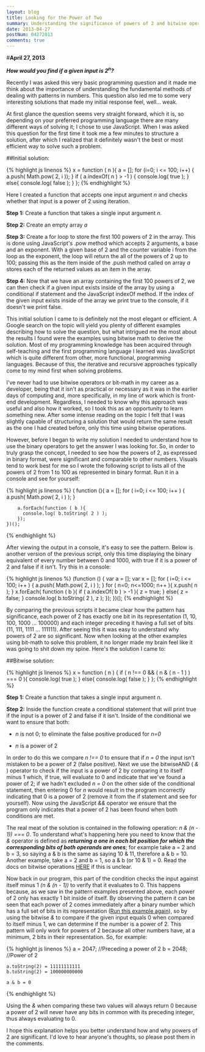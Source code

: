 ```yaml
---
layout: blog
title: Looking for the Power of Two
summary: Understanding the significance of powers of 2 and bitwise operations.
date: 2013-04-27
postNum: 04272013
comments: true
---
```


#__April 27, 2013__

**_How would you find if a given input is 2<sup>n</sup>?_**


Recently I was asked this very basic programming question and it made me think about the importance of understanding the fundamental methods of dealing with patterns in numbers. This question also led me to some very interesting solutions that made my initial response feel, well... weak.


At first glance the question seems very straight forward, which it is, so depending on your preferred programming language there are many different ways of solving it; I chose to use JavaScript. When I was asked this question for the first time it took me a few minutes to structure a solution, after which I realized that it definitely wasn't the best or most efficient way to solve such a problem.

##Initial solution:

{% highlight js linenos %}
    x = function ( n ){
      a = [];
        for (i=0; i <= 100; i++) {
          a.push( Math.pow( 2, i ));
        }
        if ( a.indexOf( n ) > -1 ) {
          console.log( true );
        } else{
          console.log( false );
        }
    };
{% endhighlight %}

Here I created a function that accepts one input argument _n_ and checks whether that input is a power of 2 using iteration.

**Step 1:**
Create a function that takes a single input argument _n_.

**Step 2:**
Create an empty array _a_

**Step 3:**
Create a for loop to store the first 100 powers of 2 in the array. This is done using JavaScript's .pow method which accepts 2 arguments, a base and an exponent. With a given base of 2 and the counter variable i from the loop as the exponent, the loop will return the all of the powers of 2 up to 100; passing this as the item inside of the .push method called on array _a_ stores each of the returned values as an item in the array.

**Step 4:**
Now that we have an array containing the first 100 powers of 2, we can then check if a given input exists inside of the array by using a conditional if statement and the JavaScript indexOf method. If the index of the given input exists inside of the array we print true to the console, if it doesn't we print false.

This initial solution I came to is definitely not the most elegant or efficient. A Google search on the topic will yield you plenty of different examples describing how to solve the question, but what intrigued me the most about the results I found were the examples using bitwise math to derive the solution. Most of my programming knowledge has been acquired through self-teaching and the first programming language I learned was JavaScript which is quite different from other, more functional, programming languages. Because of this, the iterative and recursive approaches typically come to my mind first when solving problems.

I've never had to use bitwise operators or bit-math in my career as a developer, being that it isn't as practical or necessary as it was in the earlier days of computing and, more specifically, in my line of work which is front-end development. Regardless, I needed to know why this approach was useful and also how it worked, so I took this as an opportunity to learn something new. After some intense reading on the topic I felt that I was slightly capable of structuring a solution that would return the same result as the one I had created before, only this time using bitwise operations.

However, before I began to write my solution I needed to understand how to use the binary operators to get the answer I was looking for. So, in order to truly grasp the concept, I needed to see how the powers of 2, as expressed in binary format, were significant and comparable to other numbers. Visuals tend to work best for me so I wrote the following script to lists all of the powers of 2 from 1 to 100 as represented in binary format. Run it in a console and see for yourself:

{% highlight js linenos %}
    ( function (){
      a = [];
        for ( i=0; i <= 100; i++ ) {
          a.push( Math.pow( 2, i ) );
        }

        a.forEach(function ( b ){
          console.log( b.toString( 2 ) );
        });
    })();
{% endhighlight %}

After viewing the output in a console, it's easy to see the pattern. Below is another version of the previous script, only this time displaying the binary equivalent of every number between 0 and 1000, with true if it is a power of 2 and false if it isn't. <a id="bits">Try this in a console:</a>

{% highlight js linenos %}
    (function () {
      var a = [];
      var x = [];
      for ( i=0; i <= 100; i++ ) {
        a.push( Math.pow( 2, i ) );
      }
      for ( n=0; n<=1000; n++ ){
        x.push( n );
      }
      x.forEach( function ( b ){
        if ( a.indexOf( b ) > -1 ){
          z = true;
        } else{
          z = false;
        }
        console.log( b.toString( 2 ), z );
      });
    })();
{% endhighlight %}

By comparing the previous scripts it became clear how the pattern has significance, each power of 2 has exactly one bit in its representation (1, 10, 100, 1000 ... 100000) and each integer preceding it having a full set of bits (11, 111, 1111 ... 111111). After seeing this it was easy to understand why powers of 2 are so significant. Now when looking at the other examples using bit-math to solve this problem, it no longer made my brain feel like it was going to shit down my spine. Here's the solution I came to:

##Bitwise solution:

{% highlight js linenos %}
    x = function ( n ) {
      if ( n !== 0 && ( n & ( n - 1 ) ) === 0 ){
        console.log( true );
      } else{
        console.log( false );
      }
    };
{% endhighlight %}

**Step 1:**
Create a function that takes a single input argument _n_.

**Step 2:**
Inside the function create a conditional statement that will print true if the input is a power of 2 and false if it isn't. Inside of the conditional we want to ensure that both:  

- _n_ is not 0; to eliminate the false positive produced for _n=0_

- _n_ is a power of 2

In order to do this we compare _n !== 0_ to ensure that if _n = 0_ the input isn't mistaken to be a power of 2 (false positive). Next we use the bitwiseAND ( _&_ ) operator to check if the input is a power of 2 by comparing it to itself minus 1 which, if true, will evaluate to 0 and indicate that we've found a power of 2; if we hadn't excluded _n = 0_ on the other side of the conditional statement, then entering 0 for _n_ would result in the program incorrectly indicating that 0 is a power of 2 (remove it from the if statement and see for yourself). Now using the JavaScript _&&_ operator we ensure that the program only indicates that a power of 2 has been found when both conditions are met.

The real meat of the solution is contained in the following operation: _n & (n - 1)) === 0_. To understand what's happening here you need to know that the _&_ operator is defined as _**returning a one in each bit position for which the corresponding bits of both operands are ones**_; for example take a = 2 and b = 3, so saying a & b is the same as saying 10 & 11, therefore a & b = 10. Another example, take a = 2 and b = 1, so a & b (or 10 & 1) = 0. Read the docs on bitwise operations [HERE](https://developer.mozilla.org/en-US/docs/JavaScript/Reference/Operators/Bitwise_Operators) if this is unclear.

Now back in our program, this part of the condition checks the input against itself minus 1 _(n & (n - 1))_ to verify that it evaluates to 0. This happens because, as we saw in the pattern examples presented above, each power of 2 only has exactly 1 bit inside of itself. By observing the pattern it can be seen that each power of 2 comes immediately after a binary number which has a full set of bits in its representation ([Run this example again](#bits)), so by using the bitwise _&_ to compare if the given input equals 0 when compared to itself minus 1, we can determine if the number is a power of 2. This pattern will only work for powers of 2 because all other numbers have, at a minimum, 2 bits in their representation. So, for example:

{% highlight js linenos %}
    a = 2047; //Preceding a power of 2
    b = 2048; //Power of 2

    a.toString(2) = 11111111111
    b.toString(2) = 100000000000

    a & b = 0
{% endhighlight %}

Using the _&_ when comparing these two values will always return 0 because a power of 2 will never have any bits in common with its preceding integer, thus always evaluating to 0.

I hope this explanation helps you better understand how and why powers of 2 are significant. I'd love to hear anyone's thoughts, so please post them in the comments.
